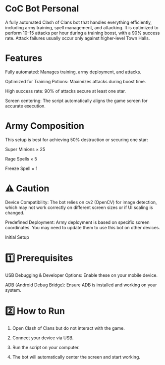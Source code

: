 # CoC Bot Personal

A fully automated Clash of Clans bot that handles everything efficiently, including army training, spell management, and attacking. It is optimized to perform 10–15 attacks per hour during a training boost, with a 90% success rate. Attack failures usually occur only against higher-level Town Halls.

# Features

Fully automated: Manages training, army deployment, and attacks.

Optimized for Training Potions: Maximizes attacks during boost time.

High success rate: 90% of attacks secure at least one star.

Screen centering: The script automatically aligns the game screen for accurate execution.


# Army Composition

This setup is best for achieving 50% destruction or securing one star:

Super Minions × 25

Rage Spells × 5

Freeze Spell × 1


# ⚠️ Caution

Device Compatibility: The bot relies on cv2 (OpenCV) for image detection, which may not work correctly on different screen sizes or if UI scaling is changed.

Predefined Deployment: Army deployment is based on specific screen coordinates. You may need to update them to use this bot on other devices.


Initial Setup

# 1️⃣ Prerequisites

USB Debugging & Developer Options: Enable these on your mobile device.

ADB (Android Debug Bridge): Ensure ADB is installed and working on your system.


# 2️⃣ How to Run

1. Open Clash of Clans but do not interact with the game.


2. Connect your device via USB.


3. Run the script on your computer.


4. The bot will automatically center the screen and start working.
